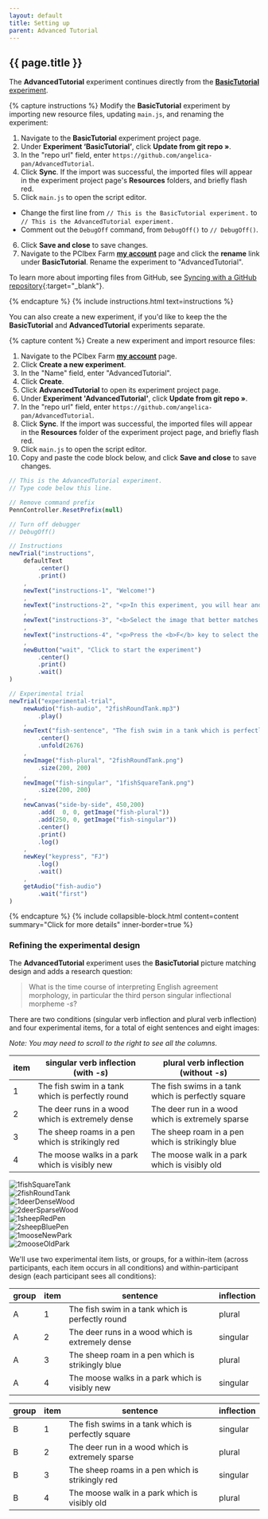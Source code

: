 ```yaml
---
layout: default
title: Setting up
parent: Advanced Tutorial
---
```


## {{ page.title }}

The **AdvancedTutorial** experiment continues directly from the [**BasicTutorial** experiment]({{site.baseurl}}/docs/basic-tutorial/#overview). 

{% capture instructions %}
Modify the **BasicTutorial** experiment by importing new resource files, updating `main.js`, and renaming the experiment:

1. Navigate to the **BasicTutorial** experiment project page.
2. Under **Experiment ‘BasicTutorial’**, click **Update from git repo »**.
3. In the "repo url" field, enter `https://github.com/angelica-pan/AdvancedTutorial`.
4. Click **Sync**. If the import was successful, the imported files will appear in the experiment project page's **Resources** folders, and briefly flash red.
5. Click `main.js` to open the script editor. 
  + Change the first line from `// This is the BasicTutorial experiment.` to `// This is the AdvancedTutorial experiment.` 
  + Comment out the `DebugOff` command, from `DebugOff()` to `// DebugOff()`.
6. Click **Save and close** to save changes.
7. Navigate to the PCIbex Farm [**my account**](https://expt.pcibex.net/myaccount) page and click the **rename** link under **BasicTutorial**. Rename the experiment to "AdvancedTutorial". 

To learn more about importing files from GitHub, see [Syncing with a GitHub repository]({{site.baseurl}}/docs/how-to-guides/github/){:target="_blank"}.

{% endcapture %}
{% include instructions.html text=instructions %}

You can also create a new experiment, if you'd like to keep the the **BasicTutorial** and **AdvancedTutorial** experiments separate.

{% capture content %}
Create a new experiment and import resource files:

1. Navigate to the PCIbex Farm [**my account**](https://expt.pcibex.net/myaccount) page.
2. Click **Create a new experiment**.
3. In the "Name" field, enter "AdvancedTutorial".
4. Click **Create**.
5. Click **AdvancedTutorial** to open its experiment project page.
6. Under **Experiment 'AdvancedTutorial'**, click **Update from git repo »**.
7. In the "repo url" field, enter `https://github.com/angelica-pan/AdvancedTutorial`.
8. Click **Sync**. If the import was successful, the imported files will appear in the **Resources** folder of the experiment project page, and briefly flash red.
9. Click `main.js` to open the script editor.
10. Copy and paste the code block below, and click **Save and close** to save changes.

```javascript
// This is the AdvancedTutorial experiment.
// Type code below this line.

// Remove command prefix
PennController.ResetPrefix(null)

// Turn off debugger
// DebugOff()

// Instructions
newTrial("instructions",
    defaultText
        .center()
        .print()
    ,
    newText("instructions-1", "Welcome!")
    ,
    newText("instructions-2", "<p>In this experiment, you will hear and read a sentence, and see two images.</p>")
    ,
    newText("instructions-3", "<b>Select the image that better matches the sentence:</b>")
    ,
    newText("instructions-4", "<p>Press the <b>F</b> key to select the image on the left.<br>Press the <b>J</b> key to select the image on the right.</p>")
    ,
    newButton("wait", "Click to start the experiment")
        .center()
        .print()
        .wait()
)

// Experimental trial
newTrial("experimental-trial",
    newAudio("fish-audio", "2fishRoundTank.mp3")
        .play()
    ,
    newText("fish-sentence", "The fish swim in a tank which is perfectly round.")
        .center()
        .unfold(2676)
    ,
    newImage("fish-plural", "2fishRoundTank.png")
        .size(200, 200)
    ,
    newImage("fish-singular", "1fishSquareTank.png")
        .size(200, 200)
    ,
   	newCanvas("side-by-side", 450,200)
        .add(  0, 0, getImage("fish-plural"))
        .add(250, 0, getImage("fish-singular"))
        .center()
        .print()
        .log()
    ,
    newKey("keypress", "FJ")
        .log()
        .wait()
    ,
    getAudio("fish-audio")
        .wait("first")
)
```
{% endcapture %}
{% include collapsible-block.html content=content summary="Click for more details" inner-border=true %}

### Refining the experimental design

The **AdvancedTutorial** experiment uses the **BasicTutorial** picture matching design and adds a research question:

> What is the time course of interpreting English agreement morphology, in particular the third person singular inflectional morpheme *-s*?

There are two conditions (singular verb inflection and plural verb inflection) and four experimental items, for a total of eight sentences and eight images:

*Note: You may need to scroll to the right to see all the columns.*

| item | singular verb inflection (with *-s*)             | plural verb inflection (without *-s*)            |
|------|--------------------------------------------------|----------------------------------------------------|
| 1    | The fish swim in a tank which is perfectly round | The fish swims in a tank which is perfectly square |
| 2    | The deer runs in a wood which is extremely dense | The deer run in a wood which is extremely sparse       |
| 3    | The sheep roams in a pen which is strikingly red | The sheep roam in a pen which is strikingly blue        |
| 4    | The moose walks in a park which is visibly new   | The moose walk in a park which is visibly old      |

<div class="d-flex mb-4" style="flex-flow: row wrap; justify-content: space-around;">
  <div class="centered-eighth"><img src="{{site.baseurl}}/assets/tutorials/1fishSquareTank.png" alt="1fishSquareTank"></div>
  <div class="centered-eighth"><img src="{{site.baseurl}}/assets/tutorials/2fishRoundTank.png" alt="2fishRoundTank"></div>
  <div class="centered-eighth"><img src="{{site.baseurl}}/assets/tutorials/1deerDenseWood.png" alt="1deerDenseWood"></div>
  <div class="centered-eighth"><img src="{{site.baseurl}}/assets/tutorials/2deerSparseWood.png" alt="2deerSparseWood"></div>
  <div class="centered-eighth"><img src="{{site.baseurl}}/assets/tutorials/1sheepRedPen.png" alt="1sheepRedPen"></div>
  <div class="centered-eighth"><img src="{{site.baseurl}}/assets/tutorials/2sheepBluePen.png" alt="2sheepBluePen"></div>
  <div class="centered-eighth"><img src="{{site.baseurl}}/assets/tutorials/1mooseNewPark.png" alt="1mooseNewPark"></div>
  <div class="centered-eighth"><img src="{{site.baseurl}}/assets/tutorials/2mooseOldPark.png" alt="2mooseOldPark"></div>
</div>

We'll use two experimental item lists, or groups, for a within-item (across participants, each item occurs in all conditions) and within-participant design (each participant sees all conditions):

| group | item | sentence                                         | inflection |
|-------|------|--------------------------------------------------|------------|
| A     | 1    | The fish swim in a tank which is perfectly round | plural     |
| A     | 2    | The deer runs in a wood which is extremely dense | singular   |
| A     | 3    | The sheep roam in a pen which is strikingly blue | plural     |
| A     | 4    | The moose walks in a park which is visibly new   | singular   |

| group | item | sentence                                           | inflection |
|-------|------|----------------------------------------------------|------------|
| B     | 1    | The fish swims in a tank which is perfectly square | singular   |
| B     | 2    | The deer run in a wood which is extremely sparse   | plural     |
| B     | 3    | The sheep roams in a pen which is strikingly red   | singular   |
| B     | 4    | The moose walk in a park which is visibly old      | plural     |
